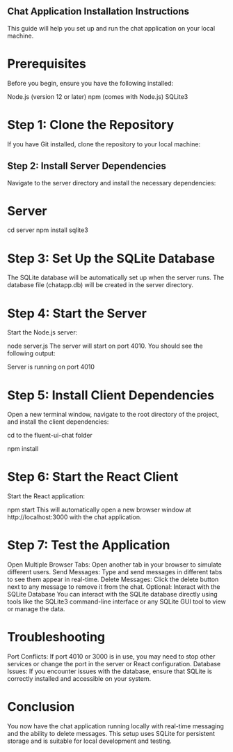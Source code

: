 ## Chat Application Installation Instructions
This guide will help you set up and run the chat application on your local machine.

# Prerequisites
Before you begin, ensure you have the following installed:

Node.js (version 12 or later)
npm (comes with Node.js)
SQLite3 

# Step 1: Clone the Repository
If you have Git installed, clone the repository to your local machine:


## Step 2: Install Server Dependencies
Navigate to the server directory and install the necessary dependencies:

# Server

cd server
npm install sqlite3

# Step 3: Set Up the SQLite Database
The SQLite database will be automatically set up when the server runs. The database file (chatapp.db) will be created in the server directory.

# Step 4: Start the Server
Start the Node.js server:

node server.js
The server will start on port 4010. You should see the following output:

Server is running on port 4010

# Step 5: Install Client Dependencies
Open a new terminal window, navigate to the root directory of the project, and install the client dependencies:

cd to the fluent-ui-chat folder

npm install

# Step 6: Start the React Client
Start the React application:

npm start
This will automatically open a new browser window at http://localhost:3000 with the chat application.

# Step 7: Test the Application
Open Multiple Browser Tabs: Open another tab in your browser to simulate different users.
Send Messages: Type and send messages in different tabs to see them appear in real-time.
Delete Messages: Click the delete button next to any message to remove it from the chat.
Optional: Interact with the SQLite Database
You can interact with the SQLite database directly using tools like the SQLite3 command-line interface or any SQLite GUI tool to view or manage the data.

# Troubleshooting
Port Conflicts: If port 4010 or 3000 is in use, you may need to stop other services or change the port in the server or React configuration.
Database Issues: If you encounter issues with the database, ensure that SQLite is correctly installed and accessible on your system.
# Conclusion
You now have the chat application running locally with real-time messaging and the ability to delete messages. This setup uses SQLite for persistent storage and is suitable for local development and testing.
